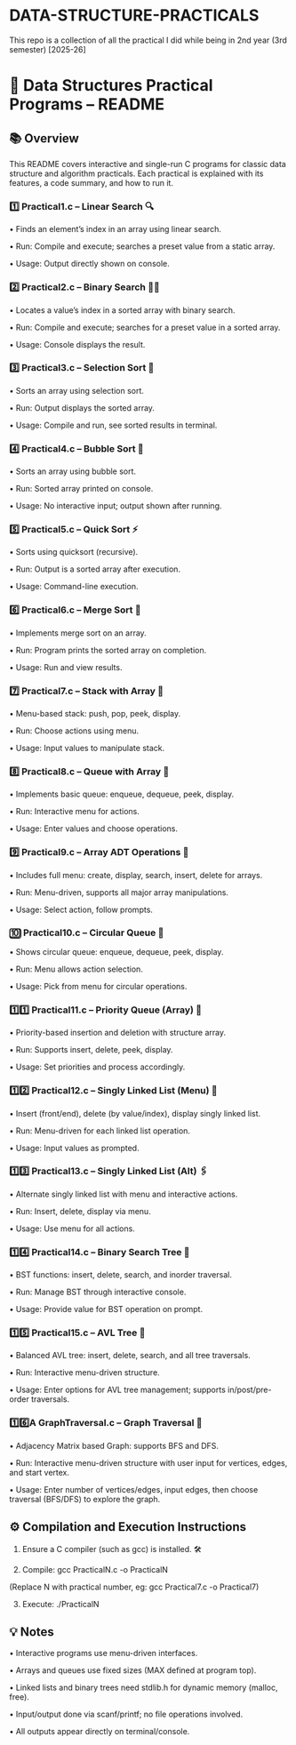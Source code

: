 # DATA-STRUCTURE-PRACTICALS
This repo is a collection of all the practical I did while being in 2nd year (3rd semester) [2025-26] 


# 🚀 Data Structures Practical Programs – README
## 📚 Overview
This README covers interactive and single-run C programs for classic data structure and algorithm practicals. Each practical is explained with its features, a code summary, and how to run it.
 
### 1️⃣ Practical1.c – Linear Search 🔍
•	Finds an element’s index in an array using linear search.

•	Run: Compile and execute; searches a preset value from a static array.

•	Usage: Output directly shown on console.
 
### 2️⃣ Practical2.c – Binary Search 🕵️‍♂️
•	Locates a value’s index in a sorted array with binary search.

•	Run: Compile and execute; searches for a preset value in a sorted array.

•	Usage: Console displays the result.
 
### 3️⃣ Practical3.c – Selection Sort 🌟
•	Sorts an array using selection sort.

•	Run: Output displays the sorted array.

•	Usage: Compile and run, see sorted results in terminal.
 
### 4️⃣ Practical4.c – Bubble Sort 🫧
•	Sorts an array using bubble sort.

•	Run: Sorted array printed on console.

•	Usage: No interactive input; output shown after running.
 
### 5️⃣ Practical5.c – Quick Sort ⚡
•	Sorts using quicksort (recursive).

•	Run: Output is a sorted array after execution.

•	Usage: Command-line execution.
 
### 6️⃣ Practical6.c – Merge Sort 🔗
•	Implements merge sort on an array.

•	Run: Program prints the sorted array on completion.

•	Usage: Run and view results.
 
### 7️⃣ Practical7.c – Stack with Array 🥞
•	Menu-based stack: push, pop, peek, display.

•	Run: Choose actions using menu.

•	Usage: Input values to manipulate stack.
 
### 8️⃣ Practical8.c – Queue with Array 🚎
•	Implements basic queue: enqueue, dequeue, peek, display.

•	Run: Interactive menu for actions.

•	Usage: Enter values and choose operations.
 
### 9️⃣ Practical9.c – Array ADT Operations 📝
•	Includes full menu: create, display, search, insert, delete for arrays.

•	Run: Menu-driven, supports all major array manipulations.

•	Usage: Select action, follow prompts.
 
### 🔟 Practical10.c – Circular Queue 🔄
•	Shows circular queue: enqueue, dequeue, peek, display.

•	Run: Menu allows action selection.

•	Usage: Pick from menu for circular operations.
 
### 1️⃣1️⃣ Practical11.c – Priority Queue (Array) 🎯
•	Priority-based insertion and deletion with structure array.

•	Run: Supports insert, delete, peek, display.

•	Usage: Set priorities and process accordingly.
 
### 1️⃣2️⃣ Practical12.c – Singly Linked List (Menu) 🔗
•	Insert (front/end), delete (by value/index), display singly linked list.

•	Run: Menu-driven for each linked list operation.

•	Usage: Input values as prompted.
 
### 1️⃣3️⃣ Practical13.c – Singly Linked List (Alt) 🖇️
•	Alternate singly linked list with menu and interactive actions.

•	Run: Insert, delete, display via menu.

•	Usage: Use menu for all actions.
 
### 1️⃣4️⃣ Practical14.c – Binary Search Tree 🌳
•	BST functions: insert, delete, search, and inorder traversal.

•	Run: Manage BST through interactive console.

•	Usage: Provide value for BST operation on prompt.
 
### 1️⃣5️⃣ Practical15.c – AVL Tree 🌲
•	Balanced AVL tree: insert, delete, search, and all tree traversals.

•	Run: Interactive menu-driven structure.

•	Usage: Enter options for AVL tree management; supports in/post/pre-order traversals.

### 1️⃣6️⃣A GraphTraversal.c – Graph Traversal 🔗
•   Adjacency Matrix based Graph: supports BFS and DFS.

•   Run: Interactive menu-driven structure with user input for vertices, edges, and start vertex.

•   Usage: Enter number of vertices/edges, input edges, then choose traversal (BFS/DFS) to explore the graph. 
 
## ⚙️ Compilation and Execution Instructions
1.	Ensure a C compiler (such as gcc) is installed. 🛠️

2.	Compile:    gcc PracticalN.c -o PracticalN

(Replace N with practical number, eg: gcc Practical7.c -o Practical7)

3.	Execute:   ./PracticalN

 
## 💡 Notes
•	Interactive programs use menu-driven interfaces.

•	Arrays and queues use fixed sizes (MAX defined at program top).

•	Linked lists and binary trees need stdlib.h for dynamic memory (malloc, free).

•	Input/output done via scanf/printf; no file operations involved.

•	All outputs appear directly on terminal/console.
